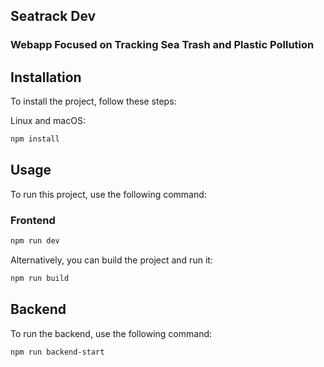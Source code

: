 ## Seatrack Dev 
### Webapp Focused on Tracking Sea Trash and Plastic Pollution

## Installation

To install the project, follow these steps:

Linux and macOS:

```bash
npm install
```

## Usage

To run this project, use the following command:


### Frontend 

```bash
npm run dev
```

Alternatively, you can build the project and run it:

```bash
npm run build
```

## Backend

To run the backend, use the following command:

```bash
npm run backend-start
```



